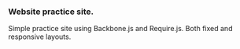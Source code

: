 ### Website practice site.
Simple practice site using Backbone.js and Require.js. Both fixed and responsive layouts.
